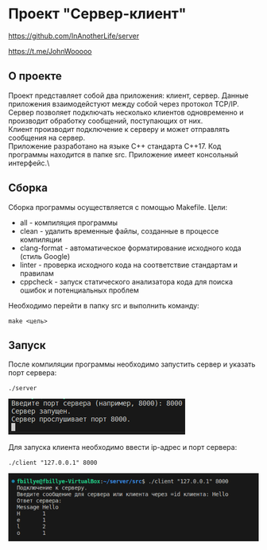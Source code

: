 # Проект "Сервер-клиент"

https://github.com/InAnotherLife/server

https://t.me/JohnWooooo


## О проекте
Проект представляет собой два приложения: клиент, сервер. Данные приложения взаимодейстуют между собой через протокол TCP/IP.\
Сервер позволяет подключать несколько клиентов одновременно и производит обработку сообщений, поступающих от них.\
Клиент производит подключение к серверу и может отправлять сообщения на сервер.\
Приложение разработано на языке С++ стандарта C++17. Код программы находится в папке src. Приложение имеет консольный интерфейс.\

## Сборка

Сборка программы осуществляется с помощью Makefile. Цели:
* all - компиляция программы
* clean - удалить временные файлы, созданные в процессе компиляции 
* clang-format - автоматическое форматирование исходного кода (стиль Google)
* linter - проверка исходного кода на соответствие стандартам и правилам
* cppcheck - запуск статического анализатора кода для поиска ошибок и потенциальных проблем

Необходимо перейти в папку src и выполнить команду:
```
make <цель>
```

## Запуск
После компиляции программы необходимо запустить сервер и указать порт сервера:
```
./server
```

![Сервер](img/1.png)

Для запуска клиента необходимо ввести ip-адрес и порт сервера:
```
./client "127.0.0.1" 8000
```

![Клиент](img/2.png)
